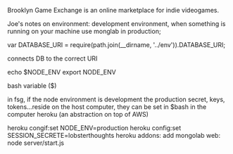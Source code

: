 Brooklyn Game Exchange is an online marketplace for indie videogames.

Joe's notes on environment:
development environment, when something is running on your machine
use monglab in production;


var DATABASE_URI = require(path.join(__dirname, '../env')).DATABASE_URI;

connects DB to the correct URI

echo $NODE_ENV
export NODE_ENV

bash variable ($)

in fsg, if the node environment is development
the production secret, keys, tokens...reside on the host computer, they can be set in $bash in the computer
heroku (an abstraction on top of AWS)


heroku congif:set NODE_ENV=production
heroku config:set SESSION_SECRETE=lobsterthoughts
heroku addons: add mongolab
web: node server/start.js
